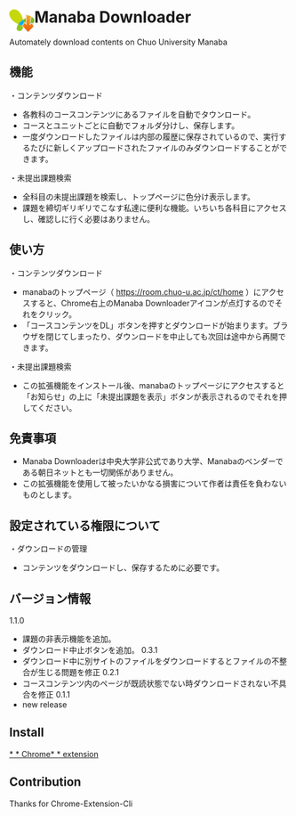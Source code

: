 # <img src="public/icons/icon_48.png" width="45" align="left"> Manaba Downloader

Automately download contents on Chuo University Manaba
## 機能
・コンテンツダウンロード
* 各教科のコースコンテンツにあるファイルを自動でタウンロード。
* コースとユニットごとに自動でフォルダ分けし、保存します。
* 一度ダウンロードしたファイルは内部の履歴に保存されているので、実行するたびに新しくアップロードされたファイルのみダウンロードすることができます。

・未提出課題検索
* 全科目の未提出課題を検索し、トップページに色分け表示します。
* 課題を締切ギリギリでこなす私達に便利な機能。いちいち各科目にアクセスし、確認しに行く必要はありません。


## 使い方
・コンテンツダウンロード
* manabaのトップページ（ https://room.chuo-u.ac.jp/ct/home ）にアクセスすると、Chrome右上のManaba Downloaderアイコンが点灯するのでそれをクリック。
* 「コースコンテンツをDL」ボタンを押すとダウンロードが始まります。ブラウザを閉じてしまったり、ダウンロードを中止しても次回は途中から再開できます。

・未提出課題検索
* この拡張機能をインストール後、manabaのトップページにアクセスすると「お知らせ」の上に「未提出課題を表示」ボタンが表示されるのでそれを押してください。


## 免責事項
* Manaba Downloaderは中央大学非公式であり大学、Manabaのベンダーである朝日ネットとも一切関係がありません。
* この拡張機能を使用して被ったいかなる損害について作者は責任を負わないものとします。


## 設定されている権限について
・ダウンロードの管理
* コンテンツをダウンロードし、保存するために必要です。

## バージョン情報
1.1.0
* 課題の非表示機能を追加。
* ダウンロード中止ボタンを追加。
0.3.1
* ダウンロード中に別サイトのファイルをダウンロードするとファイルの不整合が生じる問題を修正
0.2.1
* コースコンテンツ内のページが既読状態でない時ダウンロードされない不具合を修正
0.1.1
* new release
##  Install

[* * Chrome* *  extension](https://chrome.google.com/webstore/detail/manaba-downloader/aeidkdokanbhoefbgaadaicdmggdeegf?hl=ja)

##  Contribution
Thanks for Chrome-Extension-Cli

